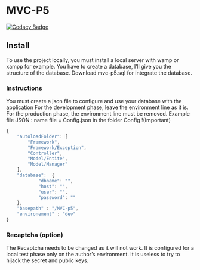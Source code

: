 # MVC-P5

[![Codacy Badge](https://app.codacy.com/project/badge/Grade/ea9278b74aa5423f9694f9e0984fbdb2)](https://www.codacy.com/gh/Damien30340/MVC-P5/dashboard?utm_source=github.com&amp;utm_medium=referral&amp;utm_content=Damien30340/MVC-P5&amp;utm_campaign=Badge_Grade)

## Install
To use the project locally, you must install a local server with wamp or xampp for example.
You have to create a database, I’ll give you the structure of the database. 
Download mvc-p5.sql for integrate the database.

### Instructions
You must create a json file to configure and use your database with the application
For the development phase, leave the environment line as it is. For the production phase, the environment line must be removed.
Example file JSON : name file = Config.json in the folder Config !(Important)
```javascript
{
	"autoloadFolder": [
		"Framework",
		"Framework/Exception",
		"Controller",
		"Model/Entite",
		"Model/Manager"
	],
	"database":  {
            "dbname": "",
            "host": "",
            "user": "",
            "password": ""
    },
	"basepath" : "/MVC-p5",
	"environement" : "dev"
}
```

### Recaptcha (option)
The Recaptcha needs to be changed as it will not work. It is configured for a local test phase only on the author’s environment. It is useless to try to hijack the secret and public keys.
